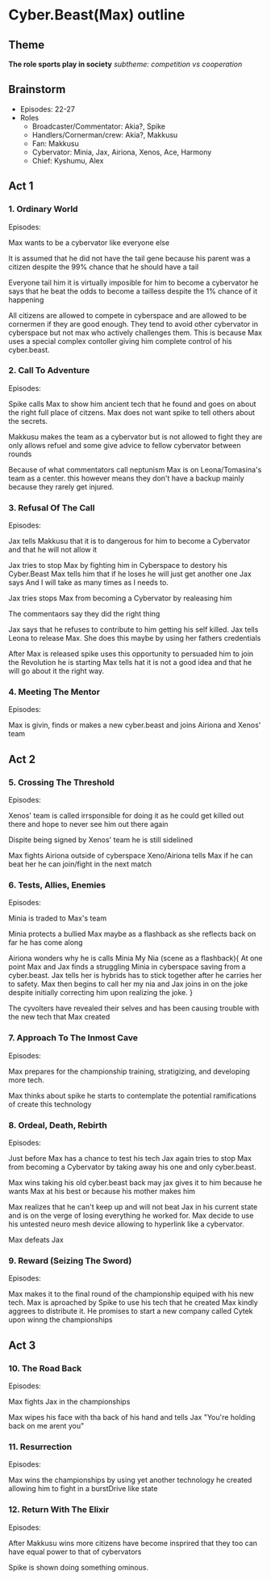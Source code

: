 ﻿# Cyber.Beast(Max) outline
## Theme
**The role sports play in society**
*subtheme: competition vs cooperation*

## Brainstorm
- Episodes: 22-27
- Roles
  - Broadcaster/Commentator: Akia?, Spike
  - Handlers/Cornerman/crew: Akia?, Makkusu
  - Fan: Makkusu
  - Cybervator: Minia, Jax, Airiona, Xenos, Ace, Harmony
  - Chief: Kyshumu, Alex  


## Act 1
### 1. Ordinary World
Episodes: 

Max wants to be a cybervator like everyone else

It is assumed that he did not have the tail gene because his parent was a citizen despite the 99% chance that he should have a tail

Everyone tail him it is virtually imposible for him to become a cybervator he says that he beat the odds to become a tailless despite the 1% chance of it happening 

All citizens are allowed to compete in cyberspace and are allowed to be cornermen if they are good enough. They tend to avoid other cybervator in cyberspace but not max who actively challenges them. This is because Max uses a special complex contoller giving him complete control of his cyber.beast.



### 2. Call To Adventure
Episodes: 

Spike calls Max to show him ancient tech that he found and goes on about the right full place of citzens. Max does not want spike to tell others about the secrets.

Makkusu makes the team as a cybervator but is not allowed to fight they are only allows refuel and some give advice to fellow cybervator between rounds

Because of what commentators call neptunism Max is on Leona/Tomasina's team as a center. this however means they don't have a backup mainly because they rarely get injured.

### 3. Refusal Of The Call
Episodes:

Jax tells Makkusu that it is to dangerous for him to become a Cybervator and that he will not allow it

Jax tries to stop Max by fighting him in Cyberspace to destory his Cyber.Beast Max tells him that if he loses he will just get another one Jax says And I will take as many times as I  needs to.

Jax tries stops Max from becoming a Cybervator by realeasing him

The commentaors say they did the right thing 

Jax says that he refuses to contribute to him getting his self killed. Jax tells Leona to release Max. She does this maybe by using her fathers credentials

After Max is released spike uses this opportunity to persuaded him to join the Revolution he is starting Max tells hat it is not a good idea and that he will go about it the right way.

### 4. Meeting The Mentor
Episodes: 

Max is givin, finds or makes a new cyber.beast and joins Airiona and Xenos' team

## Act 2
### 5. Crossing The Threshold
Episodes:

Xenos' team is called irrsponsible for doing it as he could get killed out there and hope to never see him out there again

Dispite being signed by Xenos' team he is still sidelined

Max fights Airiona outside of cyberspace Xeno/Airiona tells Max if he can beat her he can join/fight in the next match
		
### 6. Tests, Allies, Enemies
Episodes:

Minia is traded to Max's team

Minia protects a bullied Max maybe as a flashback as she reflects back on far he has come along

Airiona wonders why he is calls Minia My Nia
(scene as a flashback){
At one point Max and Jax finds a struggling Minia in cyberspace saving from a cyber.beast. Jax tells her is hybrids has to stick together after he carries her to safety. Max then begins to call her my nia and Jax joins in on the joke despite initially correcting him upon realizing the joke. 
}

The cyvolters have revealed their selves and has been causing trouble with the new tech that Max created
		
### 7. Approach To The Inmost Cave
Episodes: 

Max prepares for the championship training, stratigizing, and developing more tech.

Max thinks about spike he starts to contemplate the potential ramifications of create this technology
	
### 8. Ordeal, Death, Rebirth
Episodes: 

Just before Max has a chance to test his tech Jax again tries to stop Max from becoming a Cybervator by taking away his one and only cyber.beast.

Max wins taking his old cyber.beast back may jax gives it to him because he wants Max at his best or because his mother makes him

Max realizes that he can't keep up and will not beat Jax in his current state and is on the verge of losing everything he worked for. Max decide to use his untested neuro mesh device allowing to hyperlink like a cybervator.

Max defeats Jax
	
### 9. Reward (Seizing The Sword)
Episodes: 

Max makes it to the final round of the championship equiped with his new tech. Max is aproached by Spike to use his tech that he created Max kindly aggrees to distribute it. He promises to start a new company called Cytek upon winng the championships

## Act 3

### 10. The Road Back
Episodes: 

Max fights Jax in the championships

Max wipes his face with tha back of his hand and tells Jax "You're holding back on me arent you"

### 11. Resurrection
Episodes: 

Max wins the championships by using yet another technology he created allowing him to fight in a burstDrive like state

### 12. Return With The Elixir
Episodes:

After Makkusu wins more citizens have become insprired that they too can have equal power to that of cybervators

Spike is shown doing something ominous.
